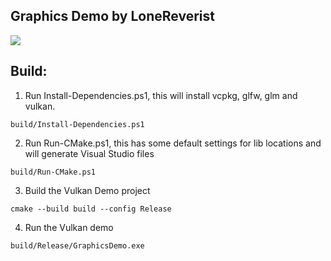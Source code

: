 ## Graphics Demo by LoneReverist

![](https://github.com/chill-gamer-dev/GraphicsDemo/blob/master/GraphicsDemo.gif)

## Build:
1. Run Install-Dependencies.ps1, this will install vcpkg, glfw, glm and vulkan.
```
build/Install-Dependencies.ps1
```

2. Run Run-CMake.ps1, this has some default settings for lib locations and will generate Visual Studio files
```
build/Run-CMake.ps1
```

3. Build the Vulkan Demo project
```
cmake --build build --config Release
```

4. Run the Vulkan demo
```
build/Release/GraphicsDemo.exe
```
